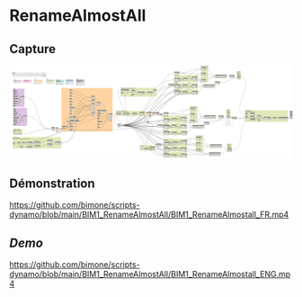 # RenameAlmostAll


## Capture
<img src="BIM1_RenameAlmostAll.png" alt="BIM One Inc." /> 

## Démonstration

https://github.com/bimone/scripts-dynamo/blob/main/BIM1_RenameAlmostAll/BIM1_RenameAlmostall_FR.mp4
</br>

## *Demo*

https://github.com/bimone/scripts-dynamo/blob/main/BIM1_RenameAlmostAll/BIM1_RenameAlmostall_ENG.mp4
